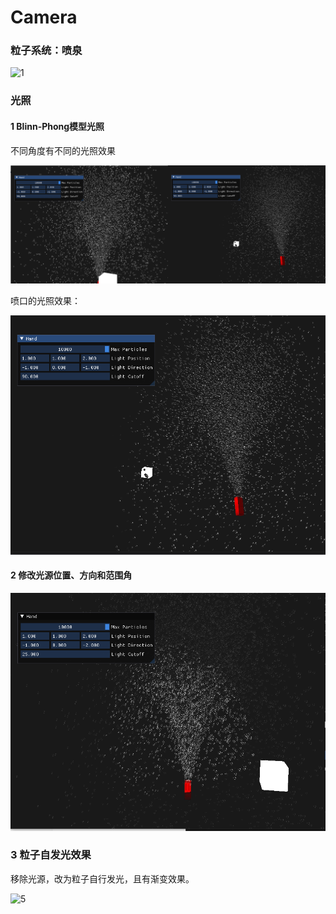 # Camera



### 粒子系统：喷泉

![1](./Pictures/1.gif)

### 光照

#### 1 Blinn-Phong模型光照

不同角度有不同的光照效果

![image-20220511184206276](./Pictures/2.png)

喷口的光照效果：

![image-20220511184110462](./Pictures/3.png)

#### 2 修改光源位置、方向和范围角

![image-20220509212100889](./Pictures/4.png)

### 3 粒子自发光效果

移除光源，改为粒子自行发光，且有渐变效果。

![5](./Pictures/5.gif)
